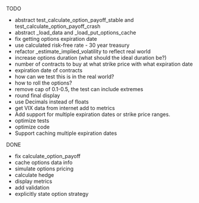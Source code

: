 TODO

* abstract test_calculate_option_payoff_stable and test_calculate_option_payoff_crash
* abstract _load_data and _load_put_options_cache
* fix getting options expiration date
* use calculated risk-free rate - 30 year treasury
* refactor _estimate_implied_volatility to reflect real world
* increase options duration (what should the ideal duration be?)
* number of contracts to buy at what strike price with what expiration date
* expiration date of contracts
* how can we test this is in the real world?
* how to roll the options?
* remove cap of 0.1-0.5, the test can include extremes
* round final display
* use Decimals instead of floats
* get VIX data from internet add to metrics
* Add support for multiple expiration dates or strike price ranges.
* optimize tests
* optimize code
* Support caching multiple expiration dates


DONE
* fix calculate_option_payoff
* cache options data info
* simulate options pricing
* calculate hedge
* display metrics
* add validation
* explicitly state option strategy